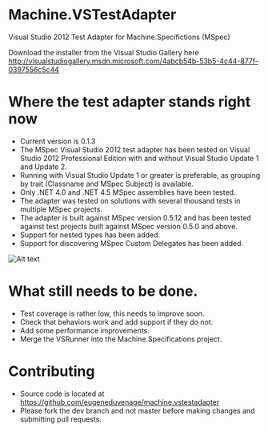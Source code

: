 Machine.VSTestAdapter
=====================

Visual Studio 2012 Test Adapter for Machine.Specifictions (MSpec)

Download the installer from the Visual Studio Gallery here http://visualstudiogallery.msdn.microsoft.com/4abcb54b-53b5-4c44-877f-0397556c5c44


# Where the test adapter stands right now
* Current version is 0.1.3
* The MSpec Visual Studio 2012 test adapter has been tested on Visual Studio 2012 Professional Edition with and without Visual Studio Update 1 and Update 2.
* Running with Visual Studio Update 1 or greater is preferable, as grouping by trait (Classname and MSpec Subject) is available.
* Only .NET 4.0 and .NET 4.5 MSpec assemblies have been tested.
* The adapter was tested on solutions with several thousand tests in multiple MSpec projects.
* The adapter is built against MSpec version 0.5.12 and has been tested against test projects built against MSpec version 0.5.0 and above.
* Support for nested types has been added.
* Support for discovering MSpec Custom Delegates has been added.

![Alt text](https://github.com/eugeneduvenage/machine.vstestadapter/raw/dev/Misc/TestWindowScreenShot.png)

# What still needs to be done.
* Test coverage is rather low, this needs to improve soon.
* Check that behaviors work and add support if they do not.
* Add some performance improvements.
* Merge the VSRunner into the Machine.Specifications project.

# Contributing
* Source code is located at https://github.com/eugeneduvenage/machine.vstestadapter
* Please fork the dev branch and not master before making changes and submitting pull requests.
